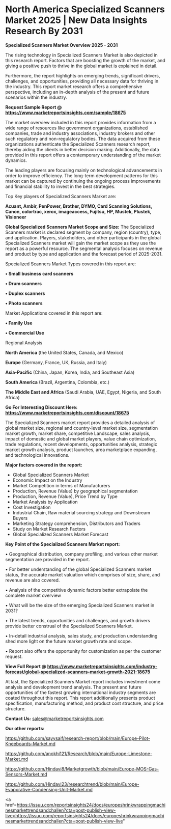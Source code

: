 # North America Specialized Scanners Market 2025 | New Data Insights Research By 2031

<Strong> Specialized Scanners Market Overview 2025 - 2031</strong>

The rising technology in Specialized Scanners Market is also depicted in this research report. Factors that are boosting the growth of the market, and giving a positive push to thrive in the global market is explained in detail.

Furthermore, the report highlights on emerging trends, significant drivers, challenges, and opportunities, providing all necessary data for thriving in the industry. This report market research offers a comprehensive perspective, including an in-depth analysis of the present and future scenarios within the industry.

<strong>Request Sample Report @ <a href=https://www.marketreportsinsights.com/sample/18675>https://www.marketreportsinsights.com/sample/18675</a></strong>

The market overview included in this report provides information from a wide range of resources like government organizations, established companies, trade and industry associations, industry brokers and other such regulatory and non-regulatory bodies. The data acquired from these organizations authenticate the Specialized Scanners research report, thereby aiding the clients in better decision making. Additionally, the data provided in this report offers a contemporary understanding of the market dynamics.

The leading players are focusing mainly on technological advancements in order to improve efficiency. The long-term development patterns for this market can be captured by continuing the ongoing process improvements and financial stability to invest in the best strategies.

Top Key players of Specialized Scanners Market are:

<strong>Acuant, Ambir, PenPower, Brother, DYMO, Card Scanning Solutions, Canon, colortrac, xerox, imageaccess, Fujitsu, HP, Mustek, Plustek, Visioneer</strong>

<strong><b>Global Specialized Scanners Market Scope and Size:</b></strong>
The Specialized Scanners market is declared segment by company, region (country), type, and application. Players, stakeholders, and other participants in the global Specialized Scanners market will gain the market scope as they use the report as a powerful resource. The segmental analysis focuses on revenue and product by type and application and the forecast period of 2025-2031.

Specialized Scanners Market Types covered in this report are:

<strong>• Small business card scanners

• Drum scanners

• Duplex scanners

• Photo scanners</strong>

Market Applications covered in this report are:

<strong>• Family Use

• Commercial Use</strong> 

Regional Analysis

<strong>North America</strong> (the United States, Canada, and Mexico)

<strong>Europe</strong> (Germany, France, UK, Russia, and Italy)

<strong>Asia-Pacific</strong> (China, Japan, Korea, India, and Southeast Asia)

<strong>South America</strong> (Brazil, Argentina, Colombia, etc.)

<strong>The Middle East and Africa</strong> (Saudi Arabia, UAE, Egypt, Nigeria, and South Africa)

<strong>Go For Interesting Discount Here: <a href=https://www.marketreportsinsights.com/discount/18675>https://www.marketreportsinsights.com/discount/18675</a></strong>

The Specialized Scanners market report provides a detailed analysis of global market size, regional and country-level market size, segmentation market growth, market share, competitive Landscape, sales analysis, impact of domestic and global market players, value chain optimization, trade regulations, recent developments, opportunities analysis, strategic market growth analysis, product launches, area marketplace expanding, and technological innovations.

<strong><b>Major factors covered in the report:</b></strong>
<ul>
  <li>Global Specialized Scanners Market </li>
  <li>Economic Impact on the Industry</li>
  <li>Market Competition in terms of Manufacturers</li>
  <li>Production, Revenue (Value) by geographical segmentation</li>
  <li>Production, Revenue (Value), Price Trend by Type</li>
  <li>Market Analysis by Application</li>
  <li>Cost Investigation</li>
  <li>Industrial Chain, Raw material sourcing strategy and Downstream Buyers</li>
  <li>Marketing Strategy comprehension, Distributors and Traders</li>
  <li>Study on Market Research Factors</li>
  <li>Global Specialized Scanners Market Forecast</li>
</ul>

<strong><b>Key Point of the Specialized Scanners Market report:</b></strong>

• Geographical distribution, company profiling, and various other market segmentation are provided in the report.

• For better understanding of the global Specialized Scanners market status, the accurate market valuation which comprises of size, share, and revenue are also covered.

• Analysis of the competitive dynamic factors better extrapolate the complete market overview

• What will be the size of the emerging Specialized Scanners market in 2031?

• The latest trends, opportunities and challenges, and growth drivers provide better construal of the Specialized Scanners Market.

• In-detail industrial analysis, sales study, and production understanding shed more light on the future market growth rate and scope.

• Report also offers the opportunity for customization as per the customer request.

<strong><b>View Full Report @ <a href=https://www.marketreportsinsights.com/industry-forecast/global-specialized-scanners-market-growth-2021-18675>https://www.marketreportsinsights.com/industry-forecast/global-specialized-scanners-market-growth-2021-18675</a></b></strong>


At last, the Specialized Scanners Market report includes investment come analysis and development trend analysis. The present and future opportunities of the fastest growing international industry segments are coated throughout this report. This report additionally presents product specification, manufacturing method, and product cost structure, and price structure.

<strong>Contact Us:</strong>
sales@marketreportsinsights.com

<strong>Our other reports:</strong>

<a href=https://github.com/sayysaif/research-report/blob/main/Europe-Pilot-Kneeboards-Market.md>https://github.com/sayysaif/research-report/blob/main/Europe-Pilot-Kneeboards-Market.md</a>

<a href=https://github.com/anokhi121/Research/blob/main/Europe-Limestone-Market.md>https://github.com/anokhi121/Research/blob/main/Europe-Limestone-Market.md</a>

<a href=https://github.com/Hindavi8/Marketgrowth/blob/main/Europe-MOS-Gas-Sensors-Market.md>https://github.com/Hindavi8/Marketgrowth/blob/main/Europe-MOS-Gas-Sensors-Market.md</a>

<a href=https://github.com/Hindavi23/researchtrend/blob/main/Europe-Evaporative-Condensing-Unit-Market.md>https://github.com/Hindavi23/researchtrend/blob/main/Europe-Evaporative-Condensing-Unit-Market.md</a>

<a href=https://issuu.com/reportsinsights24/docs/europeshrinkwrappingmachinesmarkettrendsandchallen?cta=post-publish-view-live>https://issuu.com/reportsinsights24/docs/europeshrinkwrappingmachinesmarkettrendsandchallen?cta=post-publish-view-live</a>"
